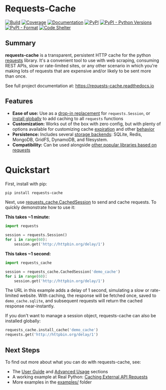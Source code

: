 # Requests-Cache
[![Build](https://github.com/reclosedev/requests-cache/actions/workflows/build.yml/badge.svg)](https://github.com/reclosedev/requests-cache/actions/workflows/build.yml)
[![Coverage](https://coveralls.io/repos/github/reclosedev/requests-cache/badge.svg?branch=master)](https://coveralls.io/github/reclosedev/requests-cache?branch=master)
[![Documentation](https://img.shields.io/readthedocs/requests-cache/latest)](https://requests-cache.readthedocs.io/en/latest/)
[![PyPI](https://img.shields.io/pypi/v/requests-cache?color=blue)](https://pypi.org/project/requests-cache)
[![PyPI - Python Versions](https://img.shields.io/pypi/pyversions/requests-cache)](https://pypi.org/project/requests-cache)
[![PyPI - Format](https://img.shields.io/pypi/format/requests-cache?color=blue)](https://pypi.org/project/requests-cache)
[![Code Shelter](https://www.codeshelter.co/static/badges/badge-flat.svg)](https://www.codeshelter.co/)

## Summary
**requests-cache** is a transparent, persistent HTTP cache for the python [requests](http://python-requests.org)
library. It's a convenient tool to use with web scraping, consuming REST APIs, slow or rate-limited
sites, or any other scenario in which you're making lots of requests that are expensive and/or
likely to be sent more than once.

See full project documentation at: https://requests-cache.readthedocs.io

## Features
* **Ease of use:** Use as a [drop-in replacement](https://requests-cache.readthedocs.io/en/latest/api.html#sessions)
  for `requests.Session`, or [install globally](https://requests-cache.readthedocs.io/en/latest/user_guide.html#patching)
  to add caching to all `requests` functions
* **Customization:** Works out of the box with zero config, but with plenty of options available
  for customizing cache
  [expiration](https://requests-cache.readthedocs.io/en/latest/user_guide.html#cache-expiration)
  and other [behavior](https://requests-cache.readthedocs.io/en/latest/user_guide.html#cache-options)
* **Persistence:** Includes several [storage backends](https://requests-cache.readthedocs.io/en/latest/user_guide.html#cache-backends):
  SQLite, Redis, MongoDB, GridFS, DynamoDB, and filesystem.
* **Compatibility:** Can be used alongside
  [other popular libraries based on requests](https://requests-cache.readthedocs.io/en/latest/advanced_usage.html#library-compatibility)

# Quickstart
First, install with pip:
```bash
pip install requests-cache
```

Next, use [requests_cache.CachedSession](https://requests-cache.readthedocs.io/en/latest/api.html#sessions)
to send and cache requests. To quickly demonstrate how to use it:

**This takes ~1 minute:**
```python
import requests

session = requests.Session()
for i in range(60):
    session.get('http://httpbin.org/delay/1')
```

**This takes ~1 second:**
```python
import requests_cache

session = requests_cache.CachedSession('demo_cache')
for i in range(60):
    session.get('http://httpbin.org/delay/1')
```

The URL in this example adds a delay of 1 second, simulating a slow or rate-limited website.
With caching, the response will be fetched once, saved to `demo_cache.sqlite`, and subsequent
requests will return the cached response near-instantly.

If you don't want to manage a session object, requests-cache can also be installed globally:
```python
requests_cache.install_cache('demo_cache')
requests.get('http://httpbin.org/delay/1')
```

## Next Steps
To find out more about what you can do with requests-cache, see:

* The
  [User Guide](https://requests-cache.readthedocs.io/en/latest/user_guide.html) and
  [Advanced Usage](https://requests-cache.readthedocs.io/en/latest/advanced_usage.html) sections
* A working example at Real Python:
  [Caching External API Requests](https://realpython.com/blog/python/caching-external-api-requests)
* More examples in the
  [examples/](https://github.com/reclosedev/requests-cache/tree/master/examples) folder

